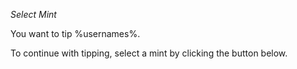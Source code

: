 *Select Mint*

You want to tip %usernames%. 

To continue with tipping, select a mint by clicking the button below.